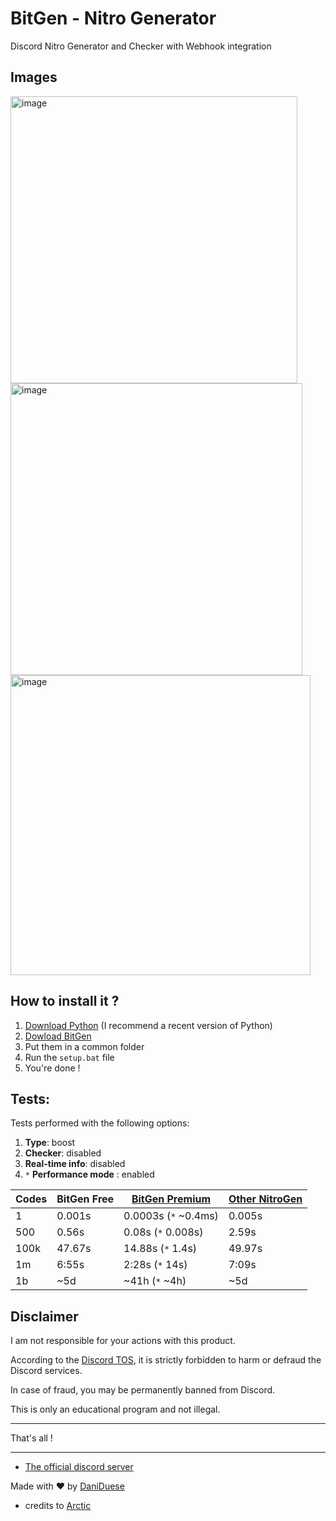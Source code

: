 # BitGen - Nitro Generator

Discord Nitro Generator and Checker with Webhook integration

## Images

<img width="459" alt="image" src="https://user-images.githubusercontent.com/74594229/196062746-c07ab9ea-15d7-4aac-ac73-a62c992e1dba.png">
<img width="467" alt="image" src="https://user-images.githubusercontent.com/74594229/196062784-b4f7e944-3fdd-4b56-af96-eef165d59a10.png">
<img width="480" alt="image" src="https://user-images.githubusercontent.com/74594229/196062835-952fe055-67c0-469e-86ce-a0f5176d5354.png">




## How to install it ?

1. [Download Python](https://www.python.org/downloads/) (I recommend a recent version of Python)
2. [Dowload BitGen](https://github.com/BitStore-Community/BitGen/archive/refs/heads/BitStore.zip)
3. Put them in a common folder
4. Run the `setup.bat` file
5. You're done !

## Tests:
Tests performed with the following options:
1. **Type**: boost
2. **Checker**: disabled
3. **Real-time info**: disabled
4. `*` **Performance mode** : enabled

|  Codes   | BitGen Free | [BitGen Premium](https://discord.com/channels/1004550131867193434/1008324904862625825) | [Other NitroGen](https://github.com/lnxcz/nitro-generator) |
| -------- | ------------- | -------------------- | -------------- |
| 1        | 0.001s        | 0.0003s (`*` ~0.4ms) | 0.005s         |
| 500      | 0.56s         | 0.08s (`*` 0.008s)   | 2.59s          |
| 100k     | 47.67s        | 14.88s (`*` 1.4s)    | 49.97s         |
| 1m       | 6:55s         | 2:28s (`*` 14s)      | 7:09s          |
| 1b       | ~5d           | ~41h (`*` ~4h)       | ~5d            |

## Disclaimer

I am not responsible for your actions with this product.

According to the [Discord TOS](https://discord.com/terms), it is strictly forbidden to harm or defraud the Discord services.

In case of fraud, you may be permanently banned from Discord.

This is only an educational program and not illegal.

***

That's all !

***

- [The official discord server](https://discord.com/invite/uHQFuekVun)


Made with ❤️ by [DaniDuese](https://discord.com/users/1006086677007183922)
 - credits to [Arctic](https://articoff.github.io/)
